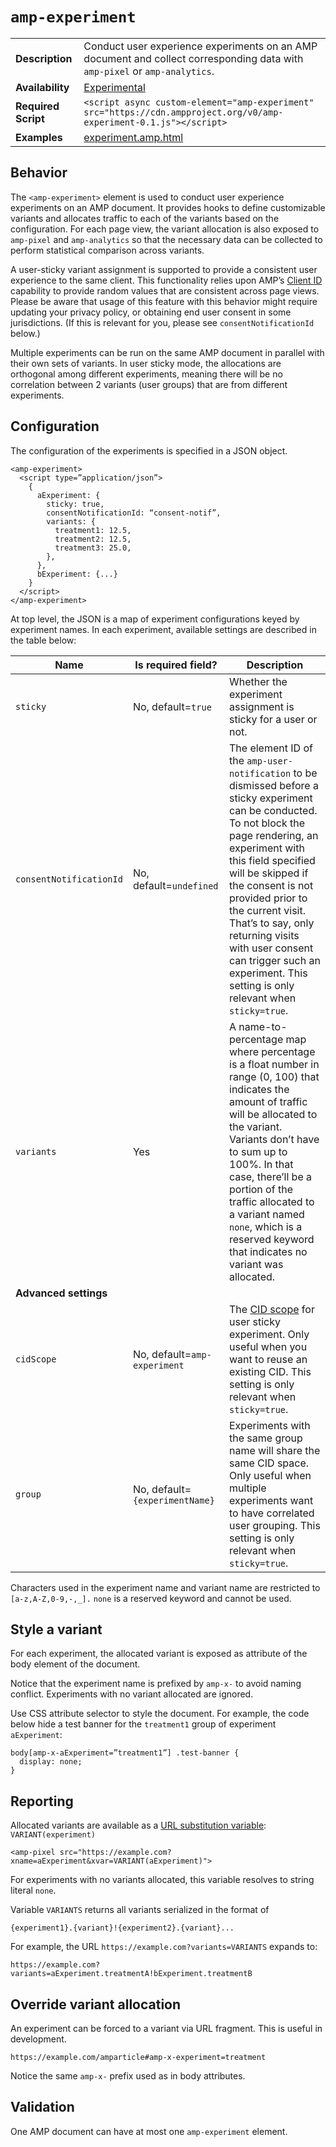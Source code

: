 <!---
Copyright 2016 The AMP HTML Authors. All Rights Reserved.

Licensed under the Apache License, Version 2.0 (the "License");
you may not use this file except in compliance with the License.
You may obtain a copy of the License at

      http://www.apache.org/licenses/LICENSE-2.0

Unless required by applicable law or agreed to in writing, software
distributed under the License is distributed on an "AS-IS" BASIS,
WITHOUT WARRANTIES OR CONDITIONS OF ANY KIND, either express or implied.
See the License for the specific language governing permissions and
limitations under the License.
-->

# <a name="amp-experiment"></a> `amp-experiment`

<table>
  <tr>
    <td class="col-fourty"><strong>Description</strong></td>
    <td>Conduct user experience experiments on an AMP document and collect corresponding data with <code>amp-pixel</code> or <code>amp-analytics</code>.</td>
  </tr>
  <tr>
    <td class="col-fourty"><strong>Availability</strong></td>
    <td><a href="https://cdn.ampproject.org/experiments.html">Experimental</a></td>
  </tr>
  <tr>
    <td class="col-fourty"><strong>Required Script</strong></td>
    <td><code>&lt;script async custom-element="amp-experiment" src="https://cdn.ampproject.org/v0/amp-experiment-0.1.js">&lt;/script></code></td>
  </tr>
  <tr>
    <td class="col-fourty"><strong>Examples</strong></td>
    <td><a href="https://github.com/ampproject/amphtml/blob/master/examples/experiment.amp.html">experiment.amp.html</a></td>
  </tr>
</table>

## Behavior
The `<amp-experiment>` element is used to conduct user experience experiments on an AMP document. It provides hooks to define customizable variants and allocates traffic to each of the variants based on the configuration. For each page view, the variant allocation is also exposed to `amp-pixel` and `amp-analytics` so that the necessary data can be collected to perform statistical comparison across variants.

A user-sticky variant assignment is supported to provide a consistent user experience to the same client. This functionality relies upon AMP’s [Client ID](https://github.com/ampproject/amphtml/blob/master/spec/amp-var-substitutions.md#client_id) capability to provide random values that are consistent across page views. Please be aware that usage of this feature with this behavior might require updating your privacy policy, or obtaining end user consent in some jurisdictions. (If this is relevant for you, please see `consentNotificationId` below.)

Multiple experiments can be run on the same AMP document in parallel with their own sets of variants. In user sticky mode, the allocations are orthogonal among different experiments, meaning there will be no correlation between 2 variants (user groups) that are from different experiments.

## Configuration
The configuration of the experiments is specified in a JSON object. 
```
<amp-experiment>
  <script type=”application/json”>
    {
      aExperiment: {
        sticky: true, 
        consentNotificationId: “consent-notif”,
        variants: {
          treatment1: 12.5,
          treatment2: 12.5,
          treatment3: 25.0,
        },
      },
      bExperiment: {...}
    }
  </script>
</amp-experiment>
```

At top level, the JSON is a map of experiment configurations keyed by experiment names. In each experiment, available settings are described in the table below:

| Name                  | Is required field?           | Description |
|-----------------------|------------------------------|-------------|
|`sticky`               | No, default=`true`           | Whether the experiment assignment is sticky for a user or not. |
|`consentNotificationId`| No, default=`undefined`      | The element ID of the `amp-user-notification` to be dismissed before a sticky experiment can be conducted. To not block the page rendering, an experiment with this field specified will be skipped if the consent is not provided prior to the current visit. That’s to say, only returning visits with user consent can trigger such an experiment. This setting is only relevant when `sticky=true`. |
|`variants`             | Yes                          | A name-to-percentage map where percentage is a float number in range (0, 100) that indicates the amount of traffic will be allocated to the variant. Variants don’t have to sum up to 100%. In that case, there’ll be a portion of the traffic allocated to a variant named `none`, which is a reserved keyword that indicates no variant was allocated. |
| **Advanced settings** |||
|`cidScope`             | No, default=`amp-experiment` | The [CID scope]( https://github.com/ampproject/amphtml/blob/master/spec/amp-var-substitutions.md#client_id) for user sticky experiment. Only useful when you want to reuse an existing CID. This setting is only relevant when `sticky=true`. |
|`group`                | No, default=`{experimentName}` | Experiments with the same group name will share the same CID space. Only useful when multiple experiments want to have correlated user grouping. This setting is only relevant when `sticky=true`. |

Characters used in the experiment name and variant name are restricted to `[a-z,A-Z,0-9,-,_].`  `none` is a reserved keyword and cannot be used. 

## Style a variant
For each experiment, the allocated variant is exposed as attribute of the body element of the document.
<body amp-x-aExperiment=”treatment1” amp-x-bExperiment=”treatment3”>
	
Notice that the experiment name is prefixed by `amp-x-` to avoid naming conflict. Experiments with no variant allocated are ignored.

Use CSS attribute selector to style the document. For example, the code below hide a test banner for the `treatment1` group of experiment `aExperiment`:
```
body[amp-x-aExperiment=”treatment1”] .test-banner {
  display: none;
}
```

## Reporting
Allocated variants are available as a [URL substitution variable](https://github.com/ampproject/amphtml/blob/master/spec/amp-var-substitutions.md): `VARIANT(experiment)`
```
<amp-pixel src="https://example.com?xname=aExperiment&xvar=VARIANT(aExperiment)">
``` 
For experiments with no variants allocated, this variable resolves to string literal `none`.

Variable `VARIANTS` returns all variants serialized in the format of
```
{experiment1}.{variant}!{experiment2}.{variant}...
```

For example, the URL `https://example.com?variants=VARIANTS` expands to:
```
https://example.com?variants=aExperiment.treatmentA!bExperiment.treatmentB
```

## Override variant allocation
An experiment can be forced to a variant via URL fragment. This is useful in development.
```
https://example.com/amparticle#amp-x-experiment=treatment
```
Notice the same `amp-x-` prefix used as in body attributes.

## Validation
One AMP document can have at most one `amp-experiment` element.
